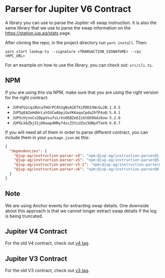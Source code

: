 # Parser for Jupiter V6 Contract

A library you can use to parse the Jupiter v6 swap instruction. It is also the same library that we use to parse the swap information on the https://station.jup.ag/stats page.

After cloning the repo, in the project directory run `yarn install`. Then:


```
yarn start lookup-tx --signature <TRANSACTION_SIGNATURE> --rpc <RPC_URL>
```

For an example on how to use the library, you can check out: `src/cli.ts`.

## NPM

If you are using this via NPM, make sure that you are using the right version for the right contract:

* `JUP4Fb2cqiRUcaTHdrPC8h2gNsA2ETXiPDD33WcGuJB`: `1.0.5`
* `JUP5pEAZeHdHrLxh5UCwAbpjGwYKKoquCpda2hfP4u8`: `5.0.1`
* `JUP5cHjnnCx2DppVsufsLrXs8EBZeEZzGtEK9Gdz6ow`: `5.2.0`
* `JUP6LkbZbjS1jKKwapdHNy74zcZ3tLUZoi5QNyVTaV4`: `6.0.7`

If you will need all of them in order to parse different contract, you can include them in your `package.json` as this:

```json
{
  "dependencies": {
    "@jup-ag/instruction-parser-v4": "npm:@jup-ag/instruction-parser@1.0.5",
    "@jup-ag/instruction-parser-v5": "npm:@jup-ag/instruction-parser@5.0.1",
    "@jup-ag/instruction-parser-v5-1": "npm:@jup-ag/instruction-parser@5.2.0",
    "@jup-ag/instruction-parser-v6": "npm:@jup-ag/instruction-parser@6.0.7"
  }
}
```

## Note

We are using Anchor events for extracting swap details. One downside about this approach is that we cannot longer extract swap details if the log is being truncated.

## Jupiter V4 Contract

For the old V4 contract, check out [v4 tag](https://github.com/jup-ag/instruction-parser/tree/v4).

## Jupiter V3 Contract

For the old V3 contract, check out [v3 tag](https://github.com/jup-ag/instruction-parser/tree/v3).